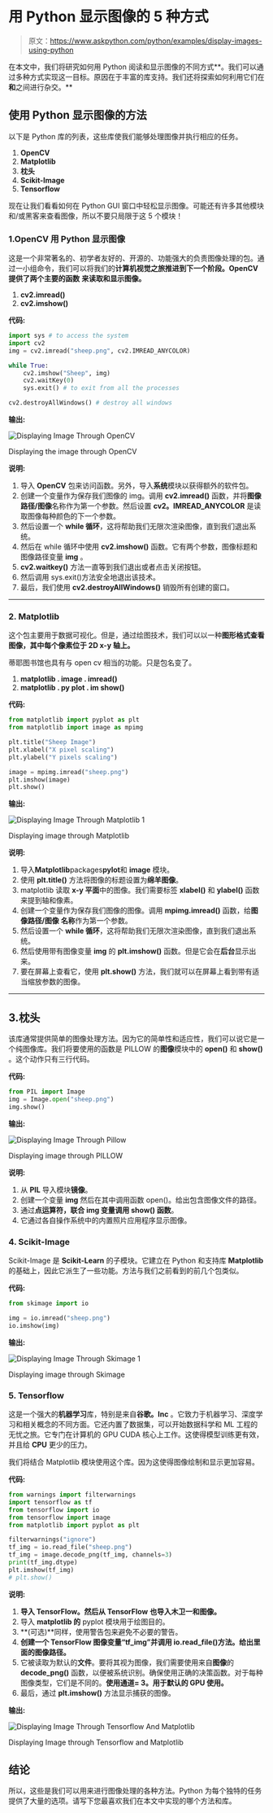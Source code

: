 # 用 Python 显示图像的 5 种方式

> 原文：<https://www.askpython.com/python/examples/display-images-using-python>

在本文中，我们将研究如何用 Python 阅读和显示图像的不同方式**。我们可以通过多种方式实现这一目标。原因在于丰富的库支持。我们还将探索如何利用它们在**和**之间进行杂交。**

## 使用 Python 显示图像的方法

以下是 Python 库的列表，这些库使我们能够处理图像并执行相应的任务。

1.  **OpenCV**
2.  **Matplotlib**
3.  **枕头**
4.  **Scikit-Image**
5.  **Tensorflow**

现在让我们看看如何在 Python GUI 窗口中轻松显示图像。可能还有许多其他模块和/或黑客来查看图像，所以不要只局限于这 5 个模块！

### 1.OpenCV 用 Python 显示图像

这是一个非常著名的、初学者友好的、开源的、功能强大的负责图像处理的包。通过一小组命令，我们可以将我们的**计算机视觉之旅推进到下一个阶段。**OpenCV 提供了两个主要的**函数** **来读取和显示图像。**

1.  **cv2.imread()**
2.  **cv2.imshow()**

**代码:**

```py
import sys # to access the system
import cv2
img = cv2.imread("sheep.png", cv2.IMREAD_ANYCOLOR)

while True:
    cv2.imshow("Sheep", img)
    cv2.waitKey(0)
    sys.exit() # to exit from all the processes

cv2.destroyAllWindows() # destroy all windows

```

**输出:**

![Displaying Image Through OpenCV](img/ebd3756973eef6d327fd9abcd5f1c3d0.png)

Displaying the image through OpenCV

**说明:**

1.  导入 **OpenCV** 包来访问函数。另外，导入**系统**模块以获得额外的软件包。
2.  创建一个变量作为保存我们图像的 img。调用 **cv2.imread()** 函数，并将**图像路径/图像**名称作为第一个参数。然后设置 **cv2。IMREAD_ANYCOLOR** 是读取图像每种颜色的下一个参数。
3.  然后设置一个 **while 循环**，这将帮助我们无限次渲染图像，直到我们退出系统。
4.  然后在 while 循环中使用 **cv2.imshow()** 函数。它有两个参数，图像标题和图像路径变量 **img** 。
5.  **cv2.waitkey()** 方法一直等到我们退出或者点击关闭按钮。
6.  然后调用 sys.exit()方法安全地退出该技术。
7.  最后，我们使用 **cv2.destroyAllWindows()** 销毁所有创建的窗口。

* * *

### 2\. Matplotlib

这个包主要用于数据可视化。但是，通过绘图技术，我们可以以一种**图形格式查看图像，其中每个像素位于 2D x-y 轴上。**

蒂耶图书馆也具有与 open cv 相当的功能。只是包名变了。

1.  **matplotlib . image . imread()**
2.  **matplotlib . py plot . im show()**

**代码:**

```py
from matplotlib import pyplot as plt
from matplotlib import image as mpimg

plt.title("Sheep Image")
plt.xlabel("X pixel scaling")
plt.ylabel("Y pixels scaling")

image = mpimg.imread("sheep.png")
plt.imshow(image)
plt.show()

```

**输出:**

![Displaying Image Through Matplotlib 1](img/b9f9d930f59b2744e6d8779fedb375a7.png)

Displaying image through Matplotlib

**说明:**

1.  导入**Matplotlib**packages**pylot**和 **image** 模块。
2.  使用 **plt.title()** 方法将图像的标题设置为**绵羊图像**。
3.  matplotlib 读取 **x-y 平面**中的图像。我们需要标签 **xlabel()** 和 **ylabel()** 函数来提到轴和像素。
4.  创建一个变量作为保存我们图像的图像。调用 **mpimg.imread()** 函数，给**图像路径/图像** **名称**作为第一个参数。
5.  然后设置一个 **while 循环**，这将帮助我们无限次渲染图像，直到我们退出系统。
6.  然后使用带有图像变量 **img** 的 **plt.imshow()** 函数。但是它会在**后台**显示出来。
7.  要在屏幕上查看它，使用 **plt.show()** 方法，我们就可以在屏幕上看到带有适当缩放参数的图像。

* * *

## 3.枕头

该库通常提供简单的图像处理方法。因为它的简单性和适应性，我们可以说它是一个纯图像库。我们将要使用的函数是 PILLOW 的**图像**模块中的 **open()** 和 **show()** 。这个动作只有三行代码。

**代码:**

```py
from PIL import Image
img = Image.open("sheep.png")
img.show()

```

**输出:**

![Displaying Image Through Pillow](img/b4044285fc8481ab357ab8ef0e3868e2.png)

Displaying image through PILLOW

**说明:**

1.  从 **PIL** 导入模块**镜像**。
2.  创建一个变量 **img** 然后在其中调用函数 open()。给出包含图像文件的路径。
3.  通过**点运算符，联合 **img** 变量调用 **show()** 函数**。
4.  它通过各自操作系统中的内置照片应用程序显示图像。

### 4\. Scikit-Image

Scikit-Image 是 **Scikit-Learn** 的子模块。它建立在 Python 和支持库 **Matplotlib** 的基础上，因此它派生了一些功能。方法与我们之前看到的前几个包类似。

**代码:**

```py
from skimage import io

img = io.imread("sheep.png")
io.imshow(img)

```

**输出:**

![Displaying Image Through Skimage 1](img/5e9629d47f894178349d7a26c34d20c0.png)

Displaying image through Skimage

### 5\. Tensorflow

这是一个强大的**机器学习**库，特别是来自**谷歌。Inc** 。它致力于机器学习、深度学习和相关概念的不同方面。它还内置了数据集，可以开始数据科学和 ML 工程的无忧之旅。它专门在计算机的 GPU CUDA 核心上工作。这使得模型训练更有效，并且给 **CPU** 更少的压力。

我们将结合 Matplotlib 模块使用这个库。因为这使得图像绘制和显示更加容易。

**代码:**

```py
from warnings import filterwarnings
import tensorflow as tf
from tensorflow import io
from tensorflow import image
from matplotlib import pyplot as plt

filterwarnings("ignore") 
tf_img = io.read_file("sheep.png")
tf_img = image.decode_png(tf_img, channels=3)
print(tf_img.dtype)
plt.imshow(tf_img)
# plt.show()

```

**说明:**

1.  **导入 TensorFlow。然后从 TensorFlow** **也导入木卫一和图像。**
2.  导入 **matplotlib 的** pyplot 模块用于绘图目的。
3.  **(可选)**同样，使用警告包来避免不必要的警告。
4.  **创建一个 TensorFlow 图像变量“tf_img”并调用 io.read_file()方法。给出里面的图像路径。**
5.  它被读取为默认的**文件**。要将其视为图像，我们需要使用来自**图像**的 **decode_png()** 函数，以便被系统识别。确保使用正确的决策函数。对于每种图像类型，它们是不同的。**使用通道= 3。用于默认的 GPU 使用。**
6.  最后，通过 **plt.imshow()** 方法显示捕获的图像。

**输出:**

![Displaying Image Through Tensorflow And Matplotlib](img/a48452adb3367dbadb91e83dd44c6f0a.png)

Displaying Image through Tensorflow and Matplotlib

## 结论

所以，这些是我们可以用来进行图像处理的各种方法。Python 为每个独特的任务提供了大量的选项。请写下您最喜欢我们在本文中实现的哪个方法和库。
